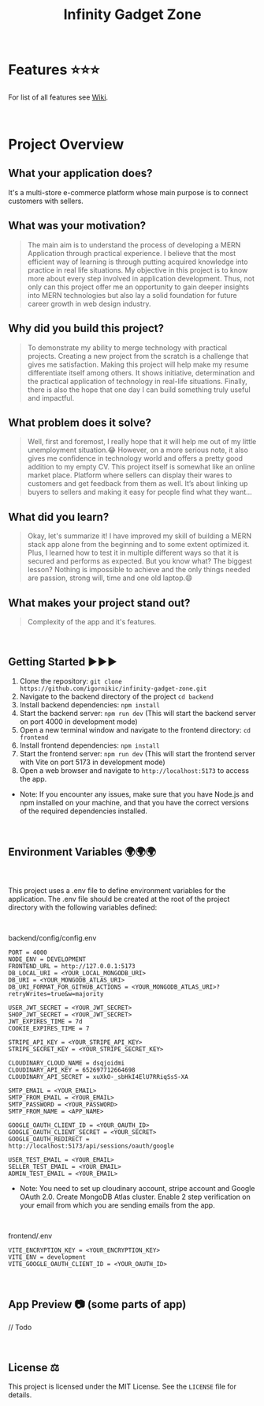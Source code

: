 <h1 align="center">Infinity Gadget Zone </h1>

<br>

# Features ⭐⭐⭐

For list of all features see [Wiki](https://github.com/igornikic/infinity-gadget-zone/wiki/_new).

<br>

# Project Overview

## What your application does?

It's a multi-store e-commerce platform whose main purpose is to connect customers with sellers.

## What was your motivation?

> The main aim is to understand the process of developing a MERN Application through practical experience.
> I believe that the most efficient way of learning is through putting acquired knowledge into practice in real life situations.
> My objective in this project is to know more about every step involved in application development.
> Thus, not only can this project offer me an opportunity to gain deeper insights into MERN technologies but also lay a solid foundation for future career growth in web design industry.

## Why did you build this project?

> To demonstrate my ability to merge technology with practical projects. Creating a new project from the scratch is a challenge that gives me satisfaction. Making this project will help make my resume differentiate itself among others. It shows initiative, determination and the practical application of technology in real-life situations. Finally, there is also the hope that one day I can build something truly useful and impactful.

## What problem does it solve?

> Well, first and foremost, I really hope that it will help me out of my little unemployment situation.😂
> However, on a more serious note, it also gives me confidence in technology world and offers a pretty good addition to my empty CV.
> This project itself is somewhat like an online market place. Platform where sellers can display their wares to customers and get feedback from them as well. It’s about linking up buyers to sellers and making it easy for people find what they want…

## What did you learn?

> Okay, let's summarize it! I have improved my skill of building a MERN stack app alone from the beginning and to some extent optimized it. Plus, I learned how to test it in multiple different ways so that it is secured and performs as expected.
> But you know what? The biggest lesson? Nothing is impossible to achieve and the only things needed are passion, strong will, time and one old laptop.😄

## What makes your project stand out?

> Complexity of the app and it's features.

<br>

## Getting Started ▶️▶️▶️

1. Clone the repository: `git clone https://github.com/igornikic/infinity-gadget-zone.git`
2. Navigate to the backend directory of the project `cd backend`
3. Install backend dependencies: `npm install`
4. Start the backend server: `npm run dev` (This will start the backend server on port 4000 in development mode)
5. Open a new terminal window and navigate to the frontend directory: `cd frontend`
6. Install frontend dependencies: `npm install`
7. Start the frontend server: `npm run dev` (This will start the frontend server with Vite on port 5173 in development mode)
8. Open a web browser and navigate to `http://localhost:5173` to access the app.

- Note: If you encounter any issues, make sure that you have Node.js and npm installed on your machine, and that you have the correct versions of the required dependencies installed.

<br>

## Environment Variables 🌍🌍🌍

<br>

This project uses a .env file to define environment variables for the application. The .env file should be created at the root of the project directory with the following variables defined:

<br>

backend/config/config.env

```
PORT = 4000
NODE_ENV = DEVELOPMENT
FRONTEND_URL = http://127.0.0.1:5173
DB_LOCAL_URI = <YOUR_LOCAL_MONGODB_URI>
DB_URI = <YOUR_MONGODB_ATLAS_URI>
DB_URI_FORMAT_FOR_GITHUB_ACTIONS = <YOUR_MONGODB_ATLAS_URI>?retryWrites=true&w=majority

USER_JWT_SECRET = <YOUR_JWT_SECRET>
SHOP_JWT_SECRET = <YOUR_JWT_SECRET>
JWT_EXPIRES_TIME = 7d
COOKIE_EXPIRES_TIME = 7

STRIPE_API_KEY = <YOUR_STRIPE_API_KEY>
STRIPE_SECRET_KEY = <YOUR_STRIPE_SECRET_KEY>

CLOUDINARY_CLOUD_NAME = dsqjoidmi
CLOUDINARY_API_KEY = 652697712664698
CLOUDINARY_API_SECRET = xuXkO-_sbHkI4ElU7RRiqSsS-XA

SMTP_EMAIL = <YOUR_EMAIL>
SMTP_FROM_EMAIL = <YOUR_EMAIL>
SMTP_PASSWORD = <YOUR_PASSWORD>
SMTP_FROM_NAME = <APP_NAME>

GOOGLE_OAUTH_CLIENT_ID = <YOUR_OAUTH_ID>
GOOGLE_OAUTH_CLIENT_SECRET = <YOUR_SECRET>
GOOGLE_OAUTH_REDIRECT = http://localhost:5173/api/sessions/oauth/google

USER_TEST_EMAIL = <YOUR_EMAIL>
SELLER_TEST_EMAIL = <YOUR_EMAIL>
ADMIN_TEST_EMAIL = <YOUR_EMAIL>
```

- Note: You need to set up cloudinary account, stripe account and Google OAuth 2.0. Create MongoDB Atlas cluster. Enable 2 step verification on your email from which you are sending emails from the app.

<br>

frontend/.env

```
VITE_ENCRYPTION_KEY = <YOUR_ENCRYPTION_KEY>
VITE_ENV = development
VITE_GOOGLE_OAUTH_CLIENT_ID = <YOUR_OAUTH_ID>
```

<br>

## App Preview 📷 (some parts of app)

// Todo

<br>

## License ⚖️

This project is licensed under the MIT License. See the `LICENSE` file for details.
